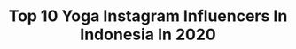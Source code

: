---
title: Top 10 Yoga Instagram Influencers In Indonesia In 2020
description: >-
  Find top yoga Instagram influencers in Indonesia in 2020. Most popular hashtags: #yoga #travelgirl #meditation #myyogalife.
platform: Instagram
profiles:
  - username: "wandabadwal"
    fullname: >-
      WANDA BADWAL
    location: "Indonesia"
    followers: 28617
    engagement: 362
    commentsToLikes: 0.041452
    avatar: "https://scontent-ams4-1.cdninstagram.com/v/t51.2885-19/s320x320/67312563_379439455947837_8414462002314870784_n.jpg?_nc_ht=scontent-ams4-1.cdninstagram.com&_nc_ohc=fDXleYz2JaIAX_wX0c9&oh=1adc23f2faf04d81dcada0b12d5bec34&oe=5EB778CF"
    verified: false
    hashtags: "#beyondasana, #rememberwhoyouare, #zeitf, #personaldevelopment"
  - username: "dutchielovestravel"
    fullname: >-
      Silvie van de Ree ✈ Travel
    location: "Indonesia"
    followers: 17417
    engagement: 831
    commentsToLikes: 0.144093
    avatar: "https://instagram.fbeg5-1.fna.fbcdn.net/v/t51.2885-19/s320x320/38792566_245215676126645_7853393622526328832_n.jpg?_nc_ht=instagram.fbeg5-1.fna.fbcdn.net&_nc_ohc=weW0UpVYEa4AX95w1Tm&oh=7c37e65a20dcd4e1c1d8deb102218bb7&oe=5EB0B150"
    verified: false
    hashtags: "#femmetravel, #citizenfemme, #travelphoto, #travelphotography"
  - username: "magdasyoga"
    fullname: >-
      Magda | Yoga
    location: "Indonesia"
    followers: 15258
    engagement: 878
    commentsToLikes: 0.083296
    avatar: "https://scontent-atl3-1.cdninstagram.com/v/t51.2885-19/s320x320/42003527_433977690463060_4191077337099403264_n.jpg?_nc_ht=scontent-atl3-1.cdninstagram.com&_nc_ohc=YkXO_mXdYa8AX8r0wtH&oh=7d8231ee9103b26475c5020f3da17332&oe=5EB87D43"
    verified: false
    hashtags: ""
  - username: "annesivaasen"
    fullname: >-
      Anne Siv Aasen | NORWAY 🇳🇴
    location: "Indonesia"
    followers: 16999
    engagement: 526
    commentsToLikes: 0.127562
    avatar: "https://scontent-ams4-1.cdninstagram.com/v/t51.2885-19/s320x320/74687596_2180299762075977_3385435978830184448_n.jpg?_nc_ht=scontent-ams4-1.cdninstagram.com&_nc_ohc=Fnr_qHDEKxgAX_lt_mG&oh=d5f3d235cac8e5833cfcf2bf047cf21f&oe=5EB8C45D"
    verified: false
    hashtags: "#meditation, #createyourownmagic, #yogafestival, #yogamodel"
  - username: "stephbaier"
    fullname: >-
      Steph Baier | Bali Model
    location: "Indonesia"
    followers: 5997
    engagement: 923
    commentsToLikes: 0.067023
    avatar: "https://scontent-ams4-1.cdninstagram.com/v/t51.2885-19/s320x320/29402630_1701978153172016_4273848344805113856_n.jpg?_nc_ht=scontent-ams4-1.cdninstagram.com&_nc_ohc=rI_iQumA2uIAX-pjSD5&oh=86fcc599307cb2f711ee3e4011affb32&oe=5E8C968A"
    verified: false
    hashtags: "#40weeks, #positivevibes, #babyshower, #grlpwr"
  - username: "alysia_cen"
    fullname: >-
      Alysia Susimodeong
    location: "Indonesia"
    followers: 38151
    engagement: 190
    commentsToLikes: 0.094780
    avatar: "https://scontent-ams4-1.cdninstagram.com/v/t51.2885-19/s320x320/82553873_608164693281919_7020304021621571584_n.jpg?_nc_ht=scontent-ams4-1.cdninstagram.com&_nc_ohc=b_Tfm96r7vQAX-Msgw3&oh=84ca4e927473b5d2f8019a911e5d56f6&oe=5EBAE426"
    verified: false
    hashtags: "#standingbackbend, #sonya7riii, #kingcobrapose, #sonymarka7riii"
  - username: "tatianapanakal"
    fullname: >-
      Tati Panakal
    location: "Indonesia"
    followers: 49027
    engagement: 376
    commentsToLikes: 0.026510
    avatar: "https://scontent-lhr8-1.cdninstagram.com/v/t51.2885-19/s320x320/92336571_216180566152891_4571740962853748736_n.jpg?_nc_ht=scontent-lhr8-1.cdninstagram.com&_nc_ohc=_6Wq-efrbaAAX-oLuE5&oh=e1901b28afda509b040e5bfae10f9319&oe=5EB928A2"
    verified: false
    hashtags: "#filmphotography, #35mm"
  - username: "mollykirky"
    fullname: >-
      MollyAnne Kirk✨
    location: "Indonesia"
    followers: 57657
    engagement: 723
    commentsToLikes: 0.006502
    avatar: "https://scontent-lhr8-1.cdninstagram.com/v/t51.2885-19/s320x320/71806251_438141723501771_1399736069468979200_n.jpg?_nc_ht=scontent-lhr8-1.cdninstagram.com&_nc_ohc=DMXauctLR3gAX_V1EO6&oh=4bb6743d3659c7471d56475f1cb32384&oe=5EBA4CC0"
    verified: false
    hashtags: "#jointhemvmt, #mvmtambassador, #staysafeoutthere"
  - username: "melpretorius"
    fullname: >-
      Surf & Yoga
    location: "Indonesia"
    followers: 7153
    engagement: 786
    commentsToLikes: 0.045999
    avatar: "https://scontent-ams4-1.cdninstagram.com/v/t51.2885-19/s320x320/81686145_588262572014243_8408033411230334976_n.jpg?_nc_ht=scontent-ams4-1.cdninstagram.com&_nc_ohc=gTGqv_7tiikAX-tGpWv&oh=a0dbb7d6c661f2797c48942b30c0d22a&oe=5EB9BF6C"
    verified: false
    hashtags: ""
  - username: "ch3rlieflow"
    fullname: >-
      Charlie Follows | Yoga Teacher
    location: "Indonesia"
    followers: 107912
    engagement: 220
    commentsToLikes: 0.027152
    avatar: "https://scontent-ams4-1.cdninstagram.com/v/t51.2885-19/s320x320/91970263_709736539833204_8610786404819009536_n.jpg?_nc_ht=scontent-ams4-1.cdninstagram.com&_nc_ohc=nB4My3AmagoAX9ClJuL&oh=7b0c14320203e77a4785a77f8c90face&oe=5EB879D6"
    verified: false
    hashtags: "#reconnect, #creativity, #yogatravel, #chooselove"
---
